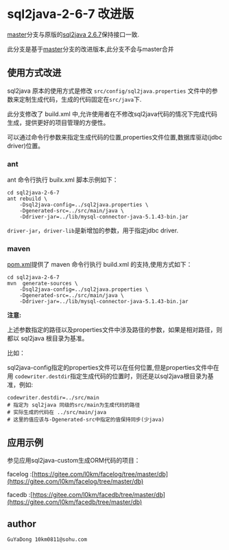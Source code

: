 # sql2java-2-6-7 改进版

[master](../../tree/master)分支与原版的[sql2java 2.6.7][1]保持接口一致.

此分支是基于[master](../../tree/master)分支的改进版本,此分支不会与master合并 

## 使用方式改进

sql2java 原本的使用方式是修改 `src/config/sql2java.properties` 文件中的参数来定制生成代码，生成的代码固定在`src/java`下.

此分支修改了 build.xml 中,允许使用者在不修改sql2java代码的情况下完成代码生成，提供更好的项目管理的方便性。

可以通过命令行参数来指定生成代码的位置,properties文件位置,数据库驱动(jdbc driver)位置。
### ant
ant 命令行执行 builx.xml 脚本示例如下：
    
	cd sql2java-2-6-7
	ant rebuild \
		-Dsql2java-config=../sql2java.properties \
		-Dgenerated-src=../src/main/java \
		-Ddriver-jar=../lib/mysql-connector-java-5.1.43-bin.jar
`driver-jar`，`driver-lib`是新增加的参数，用于指定jdbc driver.

### maven
[pom.xml](pom.xml)提供了 maven 命令行执行 build.xml 的支持,使用方式如下：

	cd sql2java-2-6-7
	mvn  generate-sources \
		-Dsql2java-config=../sql2java.properties \
		-Dgenerated-src=../src/main/java \
		-Ddriver-jar=../lib/mysql-connector-java-5.1.43-bin.jar

**注意:**

上述参数指定的路径以及properties文件中涉及路径的参数，如果是相对路径，则都以 sql2java 根目录为基准。

比如：

sql2java-config指定的properties文件可以在任何位置,但是properties文件中在用 `codewriter.destdir`指定生成代码的位置时，则还是以sql2java根目录为基准，例如:

	codewriter.destdir=../src/main
	# 指定为 sql2java 同级的src/main为生成代码的路径
	# 实际生成的代码在 ../src/main/java
	# 这里的值应该与-Dgenerated-src中指定的值保持同步(少java)

## 应用示例

参见应用sql2java-custom生成ORM代码的项目：

facelog :[https://gitee.com/l0km/facelog/tree/master/db](https://gitee.com/l0km/facelog/tree/master/db)

facedb :[https://gitee.com/l0km/facedb/tree/master/db](https://gitee.com/l0km/facedb/tree/master/db)

## author
	GuYaDong 10km0811@sohu.com



[1]:https://nchc.dl.sourceforge.net/project/sql2java/sql2java-distribution/sql2java%202.6.7/sql2java-2-6-7.zip
